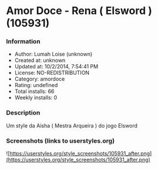 # Amor Doce - Rena ( Elsword ) (105931)

### Information
- Author: Lumah Loise (unknown)
- Created at: unknown
- Updated at: 10/2/2014, 7:54:41 PM
- License: NO-REDISTRIBUTION
- Category: amordoce
- Rating: undefined
- Total installs: 66
- Weekly installs: 0


### Description
Um style da Aisha ( Mestra Arqueira ) do jogo Elsword


### Screenshots (links to userstyles.org)
![https://userstyles.org/style_screenshots/105931_after.png](https://userstyles.org/style_screenshots/105931_after.png)


